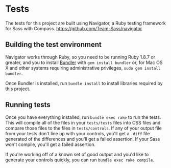 # Tests

The tests for this project are built using Navigator, a Ruby testing framework
for Sass with Compass. https://github.com/Team-Sass/navigator

## Building the test environment

Navigator works through Ruby, so you need to be running Ruby 1.8.7 or greater, and you to install [Bundler](http://bundler.io/) with `gem install bundler` or, for Mac OS X and other systems requiring administrative privileges, `sudo gem install bundler`.

Once Bundler is installed, run `bundle install` to install libraries required by this project.

## Running tests

Once you have everything installed, run `bundle exec rake` to run the tests. This will compile all of the files in your `tests/tests` files into CSS files and compare those files to the files in `tests/controls`. If any of your output file from your tests don't line up with your controls, you'll get a `.diff` file generated of the differences and you'll get a failed assertion. If your Sass won't compile, you'll get a failed assertion.

If you're working off of a known set of good output and you'd like to generate your controls quickly, you can run `bundle exec rake compile`.
